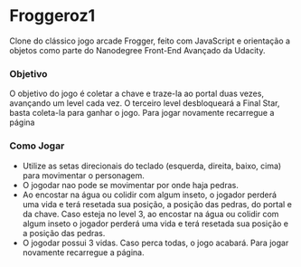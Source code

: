 # Froggeroz1
Clone do clássico jogo arcade Frogger, feito com JavaScript e orientação a objetos como parte do Nanodegree Front-End Avançado da Udacity.

### Objetivo  
O objetivo do jogo é coletar a chave e traze-la ao portal duas vezes, avançando um level cada vez. O terceiro level desbloqueará a Final Star, basta coleta-la para ganhar o jogo. Para jogar novamente recarregue a página

### Como Jogar
* Utilize as setas direcionais do teclado (esquerda, direita, baixo, cima) para movimentar o personagem.
* O jogodar nao pode se movimentar por onde haja pedras.
* Ao encostar na água ou colidir com algum inseto, o jogador perderá uma vida e terá resetada sua posição, a posição das pedras, do portal e da chave. Caso esteja no level 3, ao encostar na água ou colidir com algum inseto o jogador perderá uma vida e terá resetada sua posição e a posição das pedras.
* O jogodar possui 3 vidas. Caso perca todas, o jogo acabará. Para jogar novamente recarregue a página.

